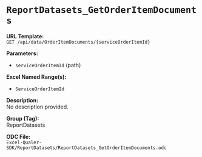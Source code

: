# `ReportDatasets_GetOrderItemDocuments`

**URL Template:**  
`GET /api/data/OrderItemDocuments/{serviceOrderItemId}`

**Parameters:**  
- `serviceOrderItemId` (path)

**Excel Named Range(s):**  
- `ServiceOrderItemId`

**Description:**  
No description provided.

**Group (Tag):**  
ReportDatasets

**ODC File:**  
`Excel-Qualer-SDK/ReportDatasets/ReportDatasets_GetOrderItemDocuments.odc`
